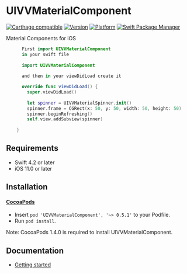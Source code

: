 
UIVVMaterialComponent
======

[![Carthage compatible](https://img.shields.io/badge/Carthage-compatible-4BC51D.svg?style=flat)](https://github.com/Carthage/Carthage)
[![Version](https://img.shields.io/cocoapods/v/UIVVMaterialComponent.svg?style=flat)](http://cocoadocs.org/docsets/UIVVMaterialComponent)
[![Platform](https://img.shields.io/cocoapods/p/UIVVMaterialComponent.svg?style=flat)](http://cocoadocs.org/docsets/UIVVMaterialComponent)
[![Swift Package Manager](https://img.shields.io/badge/Swift%20Package%20Manager-compatible-brightgreen.svg)](https://github.com/apple/swift-package-manager)

Material Components for iOS 

```swift
      First import UIVVMaterialComponent
      in your swift file
      
      import UIVVMaterialComponent
      
      and then in your viewDidLoad create it 

      override func viewDidLoad() {
        super.viewDidLoad()
    
        let spinner = UIVVMaterialSpinner.init()
        spinner.frame = CGRect(x: 50, y: 50, width: 50, height: 50)
        spinner.beginRefreshing()
        self.view.addSubview(spinner)
            
    }

```

## Requirements

- Swift 4.2 or later
- iOS 11.0 or later


## Installation

#### [CocoaPods](https://github.com/cocoapods/cocoapods)

- Insert `pod 'UIVVMaterialComponent', '~> 0.5.1'` to your Podfile.
- Run `pod install`.

Note: CocoaPods 1.4.0 is required to install UIVVMaterialComponent.

## Documentation

- [Getting started](https://htmlpreview.github.io/?https://github.com/vinod1988/UIVVMaterialComponent/blob/master/docs/index.html)



